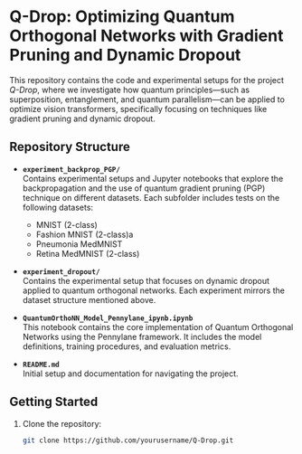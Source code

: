 # Q-Drop: Optimizing Quantum Orthogonal Networks with Gradient Pruning and Dynamic Dropout

This repository contains the code and experimental setups for the project *Q-Drop*, where we investigate how quantum principles—such as superposition, entanglement, and quantum parallelism—can be applied to optimize vision transformers, specifically focusing on techniques like gradient pruning and dynamic dropout.

## Repository Structure

- **`experiment_backprop_PGP/`**  
  Contains experimental setups and Jupyter notebooks that explore the backpropagation and the use of quantum gradient pruning (PGP) technique on different datasets. Each subfolder includes tests on the following datasets:
  - MNIST (2-class)
  - Fashion MNIST (2-class)a
  - Pneumonia MedMNIST
  - Retina MedMNIST (2-class)

- **`experiment_dropout/`**  
  Contains the experimental setup that focuses on dynamic dropout applied to quantum orthogonal networks. Each experiment mirrors the dataset structure mentioned above.


- **`QuantumOrthoNN_Model_Pennylane_ipynb.ipynb`**  
  This notebook contains the core implementation of Quantum Orthogonal Networks using the Pennylane framework. It includes the model definitions, training procedures, and evaluation metrics.

- **`README.md`**  
  Initial setup and documentation for navigating the project.

## Getting Started

1. Clone the repository:
   ```bash
   git clone https://github.com/yourusername/Q-Drop.git
